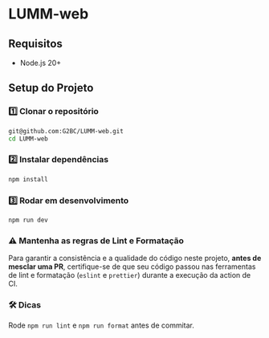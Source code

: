 # LUMM-web

## Requisitos

- Node.js 20+

## Setup do Projeto

### 1️⃣ Clonar o repositório

```bash
git@github.com:G2BC/LUMM-web.git
cd LUMM-web
```

### 2️⃣ Instalar dependências

```bash
npm install
```

### 3️⃣ Rodar em desenvolvimento

```bash
npm run dev
```

### ⚠️ Mantenha as regras de Lint e Formatação

Para garantir a consistência e a qualidade do código neste projeto, **antes de mesclar uma PR**, certifique-se de que seu código passou nas ferramentas de lint e formatação (`eslint` e `prettier`) durante a execução da action de CI.

### 🛠️ Dicas

Rode `npm run lint` e `npm run format` antes de commitar.
